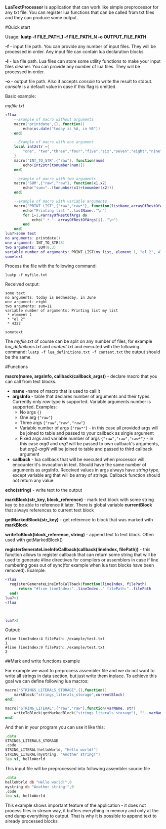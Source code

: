 **LuaTextProcessor** is application that can work like simple preprocessor for any txt file.
You can register lua functions that can be called from txt files and they can produce some output.

#Quick start

Usage:
 **luatp -f FILE_PATH_1 -f FILE_PATH_N -o OUTPUT_FILE_PATH**

**-f** - input file path. You can provide any number of input files. They will be processed in order. Any input file can contain lua declaration blocks

**-l** - lua file path. Lua files can store some utility functions to make your input files cleaner. You can provide any number of lua files. They will be processed in order.

**-o** - output file path. Also it accepts *console* to write the result to stdout. *console* is a default value in case if this flag is omitted.  

Basic example:

*myfile.txt*
```lua
<?lua
    --Example of macro without arguments
    macro('printdate',{}, function()
        echo(os.date("today is %A, in %B"))
    end)

    --Example of macro with one argument
    local int2str ={
        "one", "two","three","four","five","six","seven","eight","nine"
    }
    macro('INT_TO_STR',{"raw"}, function(num)
        echo(int2str[tonumber(num)])
    end)

    --example of macro with two arguments
    macro('SUM',{"raw","raw"}, function(x1,x2)
        echo("sum="..(tonumber(x1)+tonumber(x2)))
    end)

    --example of macro with variable arguments
    macro('PRINT_LIST',{"raw","raw*"}, function(listName,arrayOfRestOfArgs)
        echo("Printing list "..listName.."\n")
        for i=1,#arrayOfRestOfArgs do
            echo(" * "..arrayOfRestOfArgs[i].."\n")
        end
    end)
lua?>some text
no arguments: printdate()
one argument: INT_TO_STR(8)
two arguments: SUM(8,3)
variable number of arguments: PRINT_LIST(my list, element 1, "el 2", 4322)
sometext
```
Process the file with the following command: 

```luatp -f myfile.txt```

Received output:
```
some text
no arguments: today is Wednesday, in June
one argument: eight
two arguments: sum=11
variable number of arguments: Printing list my list
 * element 1
 * "el 2"
 * 4322

sometext
```

The *myfile.txt* of course can be split on any number of files, for example *lua_definitions.txt* and *content.txt* and executed with the following command:
```luatp -f lua_definitions.txt -f content.txt``` 
the output should be the same.

#Functions

**macro(name, argsInfo, callback(callback_args))** - declare macro that you can call from text blocks.

* **name** -name of macro that is used to call it
* **argsInfo** - table that declares number of arguments and their types. Currently only *raw* type is supported. Variable arguments number is supported. Examples:
  * No args ```{}```
  * One arg ```{"raw"}```
  * Three args ```{"raw","raw","raw"}``` 
  * Variable number of args ```{"raw*"}``` - in this case all provided args will be joined to table and passed to your callback as single argument
  * Fixed args and variable number of args ```{"raw","raw","raw*"}``` - in this case *arg0* and *arg1* will be passed to own callback's arguments, but *arg2*-*argN* will be joined to table and passed to third callback argument
* **callback** - lua callback that will be executed when processor will encounter it's invocation in text. Should have the same number of arguments as argsInfo. Received values in args always have *string* type, except variable arg that will be array of strings.
Callback function should not return any value

**echo(string)** - write text to the output

**markBlock(str_key, block_reference)** - mark text block with some string key to be able to reference it later. There is global variable **currentBlock** that always references to current text block

**getMarkedBlock(str_key)** - get reference to block that was marked with **markBlock**     

**writeToBlock(block_reference, string)** - append text to text block. Often used with getMarkedBlock()

**registerGenerateLineInfoCallback(callback(lineIndex, filePath))** - this function allows to register callback that can return some string that will be used to generate #line directives for compilers or assemblers in case if line numbering goes out of sync(for example when lua text blocks have been removed). Example:
  ```lua
<?lua
	registerGenerateLineInfoCallback(function(lineIndex, filePath)
	    return "#line lineIndex:"..lineIndex.." filePath:"..filePath
	end)
lua?>1
<?lua
	


lua?>2
```
Output:
```
#line lineIndex:4 filePath:./example/test.txt
1
#line lineIndex:9 filePath:./example/test.txt
2
```

##Mark and write functions example

For example we want to preprocess assembler file and we do not want to write all strings in data section, but just write them inplace.
To achieve this goal we can define following lua macros:

```lua
macro("STRINGS_LITERALS_STORAGE",{},function()
    markBlock("strings_literals_storage",currentBlock)
end)

macro("STRING_LITERAL",{"raw","raw"},function(varName, str)
    writeToBlock(getMarkedBlock("strings_literals_storage"), ""..varName.."  db  "..str..", 0\n")
end)
```

And then in your program you can use it like this:
```asm
.data
STRINGS_LITERALS_STORAGE
.code
STRING_LITERAL(helloWorld, "Hello world!")
STRING_LITERAL(mystring, "Another string!")
lea si, helloWorld
```

This input file will be preprocessed into following assembler source file
```asm
.data
helloWorld db "Hello world!",0
mystring db "Another string!",0
.code
lea si, helloWorld
```

This example shows important feature of the application - it does not process files in stream way, it buffers everything in memory and only at the end dump everything to output. That is why it is possible to append text to already processed blocks